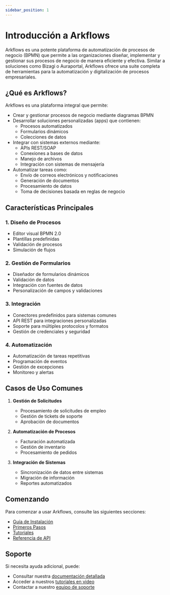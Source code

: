 ```yaml
---
sidebar_position: 1
---
```


# Introducción a Arkflows

Arkflows es una potente plataforma de automatización de procesos de negocio (BPMN) que permite a las organizaciones diseñar, implementar y gestionar sus procesos de negocio de manera eficiente y efectiva. Similar a soluciones como Bizagi o Auraportal, Arkflows ofrece una suite completa de herramientas para la automatización y digitalización de procesos empresariales.

## ¿Qué es Arkflows?

Arkflows es una plataforma integral que permite:

- Crear y gestionar procesos de negocio mediante diagramas BPMN
- Desarrollar soluciones personalizadas (apps) que contienen:
  - Procesos automatizados
  - Formularios dinámicos
  - Colecciones de datos
- Integrar con sistemas externos mediante:
  - APIs REST/SOAP
  - Conexiones a bases de datos
  - Manejo de archivos
  - Integración con sistemas de mensajería
- Automatizar tareas como:
  - Envío de correos electrónicos y notificaciones
  - Generación de documentos
  - Procesamiento de datos
  - Toma de decisiones basada en reglas de negocio

## Características Principales

### 1. Diseño de Procesos
- Editor visual BPMN 2.0
- Plantillas predefinidas
- Validación de procesos
- Simulación de flujos

### 2. Gestión de Formularios
- Diseñador de formularios dinámicos
- Validación de datos
- Integración con fuentes de datos
- Personalización de campos y validaciones

### 3. Integración
- Conectores predefinidos para sistemas comunes
- API REST para integraciones personalizadas
- Soporte para múltiples protocolos y formatos
- Gestión de credenciales y seguridad

### 4. Automatización
- Automatización de tareas repetitivas
- Programación de eventos
- Gestión de excepciones
- Monitoreo y alertas

## Casos de Uso Comunes

1. **Gestión de Solicitudes**
   - Procesamiento de solicitudes de empleo
   - Gestión de tickets de soporte
   - Aprobación de documentos

2. **Automatización de Procesos**
   - Facturación automatizada
   - Gestión de inventario
   - Procesamiento de pedidos

3. **Integración de Sistemas**
   - Sincronización de datos entre sistemas
   - Migración de información
   - Reportes automatizados

## Comenzando

Para comenzar a usar Arkflows, consulte las siguientes secciones:

- [Guía de Instalación](./getting-started/installation)
- [Primeros Pasos](./getting-started/first-steps)
- [Tutoriales](./tutorials)
- [Referencia de API](./api-reference)

## Soporte

Si necesita ayuda adicional, puede:

- Consultar nuestra [documentación detallada](./category/documentación-detallada)
- Acceder a nuestros [tutoriales en video](./category/tutoriales)
- Contactar a nuestro [equipo de soporte](./support)

